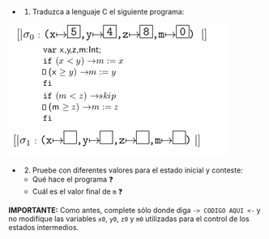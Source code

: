 * 1) Traduzca a lenguaje C el siguiente programa:

<img src="https://raw.githubusercontent.com/algo1-unc/mumuki-guia-c-laboratorio-1-imperativa-algo-1-unc/master/assets/2020-10-10-171105_652x325_scrot_1603321824460.png" alt="2020-10-10-171105_652x325_scrot_1603321824460.png" width="auto" height="auto">

* 2) Pruebe con diferentes valores para el estado inicial y conteste: 
  *    Qué hace el programa :question:
  * Cuál es el valor final de `m` :question:

**IMPORTANTE:** Como antes, complete sólo donde diga `-> CODIGO AQUI <-` y no modifique las variables `x0`, `y0`, `z0` y `m0` utilizadas para el control de los estados intermedios.